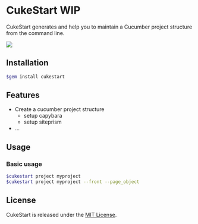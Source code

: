 # CukeStart WIP

CukeStart generates and help you to maintain a Cucumber project structure from the command line.

![](<link>)

## Installation

```bash
$gem install cukestart
```

## Features
- Create a cucumber project structure
    - setup capybara
    - setup siteprism
- ...

## Usage

### Basic usage

```bash
$cukestart project myproject
$cukestart project myproject --front --page_object
```

## License

CukeStart is released under the [MIT License](LICENSE).
